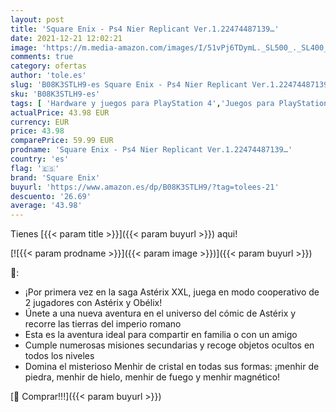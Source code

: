 ```yaml
---
layout: post
title: 'Square Enix - Ps4 Nier Replicant Ver.1.22474487139…'
date: 2021-12-21 12:02:21
image: 'https://m.media-amazon.com/images/I/51vPj6TDymL._SL500_._SL400_.jpg'
comments: true
category: ofertas
author: 'tole.es'
slug: 'B08K3STLH9-es Square Enix - Ps4 Nier Replicant Ver.1.22474487139…'
sku: 'B08K3STLH9-es'
tags: [ 'Hardware y juegos para PlayStation 4','Juegos para PlayStation 4','Videojuegos','ps4','square enix', ]
actualPrice: 43.98 EUR
currency: EUR
price: 43.98
comparePrice: 59.99 EUR
prodname: 'Square Enix - Ps4 Nier Replicant Ver.1.22474487139…'
country: 'es'
flag: '🇪🇸'
brand: 'Square Enix'
buyurl: 'https://www.amazon.es/dp/B08K3STLH9/?tag=tolees-21'
descuento: '26.69'
average: '43.98'
---
```


Tienes [{{< param title >}}]({{< param buyurl >}}) aqui!

[![{{< param prodname >}}]({{< param image >}})]({{< param buyurl >}})

🔎:

- ¡Por primera vez en la saga Astérix XXL, juega en modo cooperativo de 2 jugadores con Astérix y Obélix!
- Únete a una nueva aventura en el universo del cómic de Astérix y recorre las tierras del imperio romano
- Esta es la aventura ideal para compartir en familia o con un amigo
- Cumple numerosas misiones secundarias y recoge objetos ocultos en todos los niveles
- Domina el misterioso Menhir de cristal en todas sus formas: ¡menhir de piedra, menhir de hielo, menhir de fuego y menhir magnético!

[🛒 Comprar!!!]({{< param buyurl >}})

